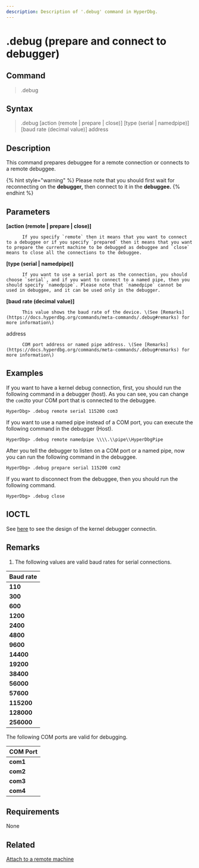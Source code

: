 ```yaml
---
description: Description of '.debug' command in HyperDbg.
---
```


# .debug \(prepare and connect to debugger\)

## Command

> .debug

## Syntax

> .debug \[action \(remote \| prepare \| close\)\] \[type \(serial \| namedpipe\)\] \[baud rate \(decimal value\)\] address

## Description

This command prepares debuggee for a remote connection or connects to a remote debuggee.

{% hint style="warning" %}
Please note that you should first wait for reconnecting on the **debugger,** then connect to it in the **debuggee.**
{% endhint %}

## Parameters

**\[action \(remote \| prepare \| close\)\]**

```text
      If you specify `remote` then it means that you want to connect to a debuggee or if you specify `prepared` then it means that you want to prepare the current machine to be debugged as debuggee and `close` means to close all the connections to the debuggee.
```

**\[type \(serial \| namedpipe\)\]**

```text
      If you want to use a serial port as the connection, you should choose `serial`, and if you want to connect to a named pipe, then you should specify `namedpipe`. Please note that `namedpipe` cannot be used in debuggee, and it can be used only in the debugger.
```

**\[baud rate \(decimal value\)\]**

```text
      This value shows the baud rate of the device. \(See [Remarks](https://docs.hyperdbg.org/commands/meta-commands/.debug#remarks) for more information\)
```

address

```text
      COM port address or named pipe address. \(See [Remarks](https://docs.hyperdbg.org/commands/meta-commands/.debug#remarks) for more information\)
```

## Examples

If you want to have a kernel debug connection, first, you should run the following command in a debugger \(host\). As you can see, you can change the `com3`to your COM port that is connected to the debuggee.

```text
HyperDbg> .debug remote serial 115200 com3
```

If you want to use a named pipe instead of a COM port, you can execute the following command in the debugger \(Host\).

```text
HyperDbg> .debug remote namedpipe \\\\.\\pipe\\HyperDbgPipe
```

After you tell the debugger to listen on a COM port or a named pipe, now you can run the following command in the debuggee.

```text
HyperDbg> .debug prepare serial 115200 com2
```

If you want to disconnect from the debuggee, then you should run the following command.

```text
HyperDbg> .debug close
```

## IOCTL

See [here](https://docs.hyperdbg.org/design/debugger-internals/kernel-debugger/connection) to see the design of the kernel debugger connectin.

## **Remarks**

1. The following values are valid baud rates for serial connections.

| Baud rate |
| :--- |
| **110** |
| **300** |
| **600** |
| **1200** |
| **2400** |
| **4800** |
| **9600** |
| **14400** |
| **19200** |
| **38400** |
| **56000** |
| **57600** |
| **115200** |
| **128000** |
| **256000** |

The following COM ports are valid for debugging.

| COM Port |
| :--- |
| **com1** |
| **com2** |
| **com3** |
| **com4** |

## Requirements

None

## Related

[Attach to a remote machine](https://docs.hyperdbg.org/getting-started/attach-to-hyperdbg/attach-to-remote-machine)

